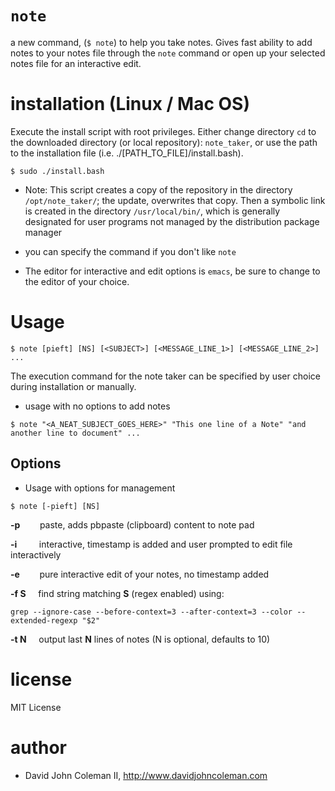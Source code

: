 # `note`

a new command, (`$ note`) to help you take notes. Gives fast ability to add notes to your
notes file through the `note` command or open up your selected notes file for an interactive edit.

# installation (Linux / Mac OS)

Execute the install script with root privileges. Either change directory `cd`
to the downloaded directory (or local repository): `note_taker`, or use the
path to the installation file (i.e. ./[PATH_TO_FILE]/install.bash).

```
$ sudo ./install.bash
```

- Note: This script creates a copy of the repository in the directory
`/opt/note_taker/`; the update, overwrites that copy. Then a symbolic link
is created in the directory `/usr/local/bin/`, which is generally
designated for user programs not managed by the distribution package manager

- you can specify the command if you don't like `note`

- The editor for interactive and edit options is `emacs`, be sure to change to
the editor of your choice.

# Usage

```
$ note [pieft] [NS] [<SUBJECT>] [<MESSAGE_LINE_1>] [<MESSAGE_LINE_2>] ...
```

The execution command for the note taker can be specified by user choice during installation or manually.

- usage with no options to add notes

```
$ note "<A_NEAT_SUBJECT_GOES_HERE>" "This one line of a Note" "and another line to document" ...
```

## Options

- Usage with options for management

```
$ note [-pieft] [NS]
```

**\-p** &nbsp;&nbsp;&nbsp;&nbsp;&nbsp;&nbsp;
paste, adds pbpaste (clipboard) content to note pad

**\-i** &nbsp;&nbsp;&nbsp;&nbsp;&nbsp;&nbsp;&nbsp;
interactive, timestamp is added and user prompted to edit file interactively

**\-e** &nbsp;&nbsp;&nbsp;&nbsp;&nbsp;&nbsp;
pure interactive edit of your notes, no timestamp added

**\-f S** &nbsp;&nbsp;&nbsp;
find string matching **S** (regex enabled) using:
```
grep --ignore-case --before-context=3 --after-context=3 --color --extended-regexp "$2"
```

**\-t N** &nbsp;&nbsp;&nbsp;
output last **N** lines of notes (N is optional, defaults to 10)

# license

MIT License

# author

- David John Coleman II, http://www.davidjohncoleman.com
